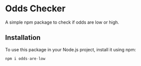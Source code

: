 # Odds Checker

A simple npm package to check if odds are low or high.

## Installation

To use this package in your Node.js project, install it using npm:

```js
npm i odds-are-low
```
